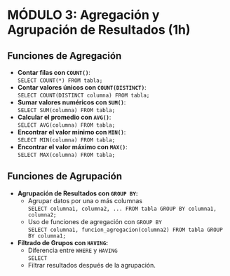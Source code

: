 # MÓDULO 3: Agregación y Agrupación de Resultados (1h)

## Funciones de Agregación

- **Contar filas con `COUNT()`**:  
  `SELECT COUNT(*) FROM tabla;`
- **Contar valores únicos con `COUNT(DISTINCT)`**:  
  `SELECT COUNT(DISTINCT columna) FROM tabla;`
- **Sumar valores numéricos con `SUM()`**:  
  `SELECT SUM(columna) FROM tabla;`
- **Calcular el promedio con `AVG()`**:  
  `SELECT AVG(columna) FROM tabla;`
- **Encontrar el valor mínimo con `MIN()`**:  
  `SELECT MIN(columna) FROM tabla;`
- **Encontrar el valor máximo con `MAX()`**:  
  `SELECT MAX(columna) FROM tabla;`

## Funciones de Agrupación

- **Agrupación de Resultados con `GROUP BY`:**
  + Agrupar datos por una o más columnas  
    `SELECT columna1, columna2, ... FROM tabla GROUP BY columna1, columna2;`
  + Uso de funciones de agregación con `GROUP BY`  
    `SELECT columna1, funcion_agregacion(columna2) FROM tabla GROUP BY columna1;`
- **Filtrado de Grupos con `HAVING`:**
  + Diferencia entre `WHERE` y `HAVING`  
    `SELECT `
  + Filtrar resultados después de la agrupación.
